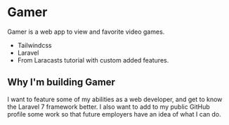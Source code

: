
# Gamer

Gamer is a web app to view and favorite video games. 

- Tailwindcss
- Laravel
- From Laracasts tutorial with custom added features.

## Why I'm building Gamer

I want to feature some of my abilities as a web developer, and get to know the Laravel 7 framework better. 
I also want to add to my public GitHub profile some work so that future employers have an idea of what I can do.
